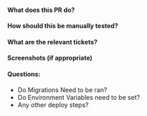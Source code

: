 #### What does this PR do?
#### How should this be manually tested?
#### What are the relevant tickets?
#### Screenshots (if appropriate)
#### Questions:
  - Do Migrations Need to be ran?
  - Do Environment Variables need to be set?
  - Any other deploy steps?
